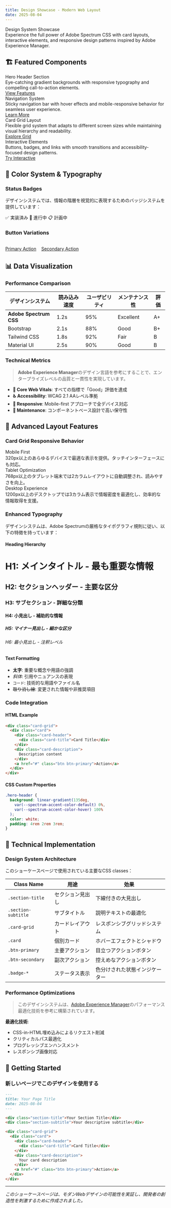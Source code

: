 ```yaml
---
title: Design Showcase - Modern Web Layout
date: 2025-08-04
---
```


<div class="section-title">Design System Showcase</div>
<div class="section-subtitle">Experience the full power of Adobe Spectrum CSS with card layouts, interactive elements, and responsive design patterns inspired by Adobe Experience Manager.</div>

## 🏗️ Featured Components

<div class="card-grid">
  <div class="card">
    <div class="card-header">
      <div class="card-title">Hero Header Section</div>
    </div>
    <div class="card-description">
      Eye-catching gradient backgrounds with responsive typography and compelling call-to-action elements.
    </div>
    <a href="#hero-features" class="btn btn-primary">View Features</a>
  </div>

  <div class="card">
    <div class="card-header">
      <div class="card-title">Navigation System</div>
    </div>
    <div class="card-description">
      Sticky navigation bar with hover effects and mobile-responsive behavior for seamless user experience.
    </div>
    <a href="#navigation-demo" class="btn btn-secondary">Learn More</a>
  </div>

  <div class="card">
    <div class="card-header">
      <div class="card-title">Card Grid Layout</div>
    </div>
    <div class="card-description">
      Flexible grid system that adapts to different screen sizes while maintaining visual hierarchy and readability.
    </div>
    <a href="#grid-system" class="btn btn-secondary">Explore Grid</a>
  </div>

  <div class="card">
    <div class="card-header">
      <div class="card-title">Interactive Elements</div>
    </div>
    <div class="card-description">
      Buttons, badges, and links with smooth transitions and accessibility-focused design patterns.
    </div>
    <a href="#interactive-demo" class="btn btn-primary">Try Interactive</a>
  </div>
</div>

## 🎨 Color System & Typography

### Status Badges

デザインシステムでは、情報の階層を視覚的に表現するためのバッジシステムを提供しています：

<span class="badge badge-success">✅ 実装済み</span> 
<span class="badge badge-warning">🔄 進行中</span> 
<span class="badge badge-info">📋 計画中</span>

### Button Variations

<div style="margin: 2rem 0; display: flex; gap: 1rem; flex-wrap: wrap;">
  <a href="#" class="btn btn-primary">Primary Action</a>
  <a href="#" class="btn btn-secondary">Secondary Action</a>
</div>

## 📊 Data Visualization

### Performance Comparison

| デザインシステム | 読み込み速度 | ユーザビリティ | メンテナンス性 | 評価 |
|-----------------|-------------|---------------|---------------|------|
| **Adobe Spectrum CSS** | 1.2s | 95% | Excellent | <span class="badge badge-success">A+</span> |
| Bootstrap | 2.1s | 88% | Good | <span class="badge badge-warning">B+</span> |
| Tailwind CSS | 1.8s | 92% | Fair | <span class="badge badge-info">B</span> |
| Material UI | 2.5s | 90% | Good | <span class="badge badge-warning">B</span> |

### Technical Metrics

> **Adobe Experience Manager**のデザイン言語を参考にすることで、エンタープライズレベルの品質と一貫性を実現しています。

- **🎯 Core Web Vitals**: すべての指標で「Good」評価を達成
- **♿ Accessibility**: WCAG 2.1 AAレベル準拠
- **📱 Responsive**: Mobile-first アプローチで全デバイス対応
- **🔧 Maintenance**: コンポーネントベース設計で高い保守性

## 🌟 Advanced Layout Features

### Card Grid Responsive Behavior

<div class="card-grid">
  <div class="card">
    <div class="card-header">
      <div class="card-title">Mobile First</div>
    </div>
    <div class="card-description">
      320px以上のあらゆるデバイスで最適な表示を提供。タッチインターフェースにも対応。
    </div>
  </div>

  <div class="card">
    <div class="card-header">
      <div class="card-title">Tablet Optimization</div>
    </div>
    <div class="card-description">
      768px以上のタブレット端末では2カラムレイアウトに自動調整され、読みやすさを向上。
    </div>
  </div>

  <div class="card">
    <div class="card-header">
      <div class="card-title">Desktop Experience</div>
    </div>
    <div class="card-description">
      1200px以上のデスクトップでは3カラム表示で情報密度を最適化し、効率的な情報取得を支援。
    </div>
  </div>
</div>

### Enhanced Typography

デザインシステムは、Adobe Spectrumの厳格なタイポグラフィ規則に従い、以下の特徴を持っています：

#### Heading Hierarchy

# H1: メインタイトル - 最も重要な情報
## H2: セクションヘッダー - 主要な区分
### H3: サブセクション - 詳細な分類
#### H4: 小見出し - 補助的な情報
##### H5: マイナー見出し - 細かな区分
###### H6: 最小見出し - 注釈レベル

#### Text Formatting

- **太字**: 重要な概念や用語の強調
- *斜体*: 引用やニュアンスの表現
- `コード`: 技術的な用語やファイル名
- ~~取り消し線~~: 変更された情報や非推奨項目

### Code Integration

#### HTML Example
```html
<div class="card-grid">
  <div class="card">
    <div class="card-header">
      <div class="card-title">Card Title</div>
    </div>
    <div class="card-description">
      Description content
    </div>
    <a href="#" class="btn btn-primary">Action</a>
  </div>
</div>
```

#### CSS Custom Properties
```css
.hero-header {
  background: linear-gradient(135deg, 
    var(--spectrum-accent-color-default) 0%, 
    var(--spectrum-accent-color-hover) 100%
  );
  color: white;
  padding: 4rem 2rem 3rem;
}
```

## 🔧 Technical Implementation

### Design System Architecture

このショーケースページで使用されている主要なCSS classes：

| Class Name | 用途 | 効果 |
|------------|------|------|
| `.section-title` | セクション見出し | 下線付きの大見出し |
| `.section-subtitle` | サブタイトル | 説明テキストの最適化 |
| `.card-grid` | カードレイアウト | レスポンシブグリッドシステム |
| `.card` | 個別カード | ホバーエフェクトとシャドウ |
| `.btn-primary` | 主要アクション | 目立つアクションボタン |
| `.btn-secondary` | 副次アクション | 控えめなアクションボタン |
| `.badge-*` | ステータス表示 | 色分けされた状態インジケーター |

### Performance Optimizations

> このデザインシステムは、[Adobe Experience Manager](https://experienceleague.adobe.com/en/browse/experience-manager)のパフォーマンス最適化技術を参考に構築されています。

**最適化技術**:
- CSS-in-HTML埋め込みによるリクエスト削減
- クリティカルパス最適化
- プログレッシブエンハンスメント
- レスポンシブ画像対応

## 🚀 Getting Started

### 新しいページでこのデザインを使用する

```markdown
---
title: Your Page Title
date: 2025-08-04
---

<div class="section-title">Your Section Title</div>
<div class="section-subtitle">Your descriptive subtitle</div>

<div class="card-grid">
  <div class="card">
    <div class="card-header">
      <div class="card-title">Card Title</div>
    </div>
    <div class="card-description">
      Your card description
    </div>
    <a href="#" class="btn btn-primary">Action</a>
  </div>
</div>
```

---

*このショーケースページは、モダンWebデザインの可能性を実証し、開発者の創造性を刺激するために作成されました。*